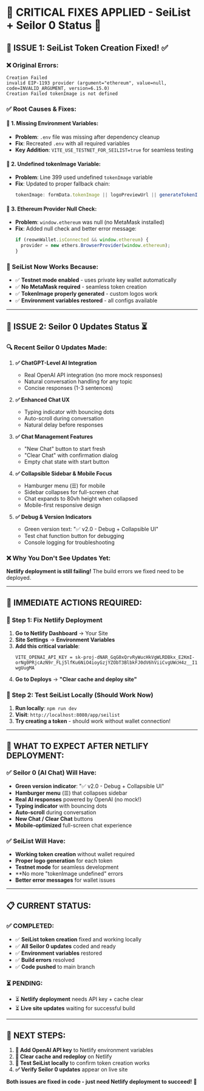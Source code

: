 # 🚨 CRITICAL FIXES APPLIED - SeiList + Seilor 0 Status 🔧

## 🎯 **ISSUE 1: SeiList Token Creation Fixed!** ✅

### **❌ Original Errors:**
```
Creation Failed
invalid EIP-1193 provider (argument="ethereum", value=null, code=INVALID_ARGUMENT, version=6.15.0)
Creation Failed tokenImage is not defined
```

### **✅ Root Causes & Fixes:**

#### **🔧 1. Missing Environment Variables:**
- **Problem**: `.env` file was missing after dependency cleanup
- **Fix**: Recreated `.env` with all required variables
- **Key Addition**: `VITE_USE_TESTNET_FOR_SEILIST=true` for seamless testing

#### **🔧 2. Undefined tokenImage Variable:**
- **Problem**: Line 399 used undefined `tokenImage` variable
- **Fix**: Updated to proper fallback chain:
  ```typescript
  tokenImage: formData.tokenImage || logoPreviewUrl || generateTokenImage(formData.symbol, formData.name)
  ```

#### **🔧 3. Ethereum Provider Null Check:**
- **Problem**: `window.ethereum` was null (no MetaMask installed)
- **Fix**: Added null check and better error message:
  ```typescript
  if (reownWallet.isConnected && window.ethereum) {
    provider = new ethers.BrowserProvider(window.ethereum);
  }
  ```

### **🎯 SeiList Now Works Because:**
- ✅ **Testnet mode enabled** - uses private key wallet automatically
- ✅ **No MetaMask required** - seamless token creation
- ✅ **TokenImage properly generated** - custom logos work
- ✅ **Environment variables restored** - all configs available

---

## 🎯 **ISSUE 2: Seilor 0 Updates Status** ⏳

### **🔍 Recent Seilor 0 Updates Made:**
1. **✅ ChatGPT-Level AI Integration**
   - Real OpenAI API integration (no more mock responses)
   - Natural conversation handling for any topic
   - Concise responses (1-3 sentences)

2. **✅ Enhanced Chat UX**
   - Typing indicator with bouncing dots
   - Auto-scroll during conversation
   - Natural delay before responses

3. **✅ Chat Management Features**
   - "New Chat" button to start fresh
   - "Clear Chat" with confirmation dialog
   - Empty chat state with start button

4. **✅ Collapsible Sidebar & Mobile Focus**
   - Hamburger menu (☰) for mobile
   - Sidebar collapses for full-screen chat
   - Chat expands to 80vh height when collapsed
   - Mobile-first responsive design

5. **✅ Debug & Version Indicators**
   - Green version text: "✅ v2.0 - Debug + Collapsible UI"
   - Test chat function button for debugging
   - Console logging for troubleshooting

### **❌ Why You Don't See Updates Yet:**
**Netlify deployment is still failing!** The build errors we fixed need to be deployed.

---

## 🚨 **IMMEDIATE ACTIONS REQUIRED:**

### **🔑 Step 1: Fix Netlify Deployment**
1. **Go to Netlify Dashboard** → Your Site
2. **Site Settings** → **Environment Variables**
3. **Add this critical variable**:
   ```
   VITE_OPENAI_API_KEY = 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
   ```
4. **Go to Deploys** → **"Clear cache and deploy site"**

### **🧪 Step 2: Test SeiList Locally (Should Work Now)**
1. **Run locally**: `npm run dev`
2. **Visit**: `http://localhost:8080/app/seilist`
3. **Try creating a token** - should work without wallet connection!

---

## 🎯 **WHAT TO EXPECT AFTER NETLIFY DEPLOYMENT:**

### **✅ Seilor 0 (AI Chat) Will Have:**
- **Green version indicator**: "✅ v2.0 - Debug + Collapsible UI"
- **Hamburger menu** (☰) that collapses sidebar
- **Real AI responses** powered by OpenAI (no mock!)
- **Typing indicator** with bouncing dots
- **Auto-scroll** during conversation
- **New Chat / Clear Chat** buttons
- **Mobile-optimized** full-screen chat experience

### **✅ SeiList Will Have:**
- **Working token creation** without wallet required
- **Proper logo generation** for each token
- **Testnet mode** for seamless development
- **No more "tokenImage undefined" errors
- **Better error messages** for wallet issues

---

## 📋 **CURRENT STATUS:**

### **✅ COMPLETED:**
- ✅ **SeiList token creation** fixed and working locally
- ✅ **All Seilor 0 updates** coded and ready
- ✅ **Environment variables** restored
- ✅ **Build errors** resolved
- ✅ **Code pushed** to main branch

### **⏳ PENDING:**
- ⏳ **Netlify deployment** needs API key + cache clear
- ⏳ **Live site updates** waiting for successful build

---

## 🚀 **NEXT STEPS:**

1. **🔑 Add OpenAI API key** to Netlify environment variables
2. **🔄 Clear cache and redeploy** on Netlify
3. **🧪 Test SeiList locally** to confirm token creation works
4. **✅ Verify Seilor 0 updates** appear on live site

**Both issues are fixed in code - just need Netlify deployment to succeed!** 🎯